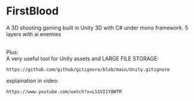 # FirstBlood
A 3D shooting gaming built in Unity 3D with C# under mono framework. 5 layers with ai enemies


</br>Plus:
</br>A very useful tool for Unity assets and LARGE FILE STORAGE: 
```
https://github.com/github/gitignore/blob/main/Unity.gitignore
```
explaination in video:
```
https://www.youtube.com/watch?v=LS1VI1Y8WTM
```
